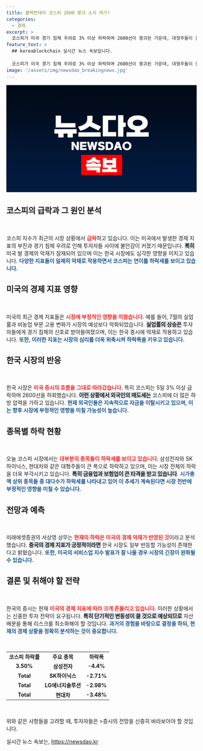 ```yaml
---
title: 블랙먼데이 코스피 2600 붕괴 소식 여기!
categories:
  - 경제
excerpt: >
  코스피가 미국 경기 침체 우려로 3% 이상 하락하며 2600선이 붕괴된 가운데, 대형주들이 줄줄이 하락세를 보이고 있습니다. 투자자들의 불안감이 커진 이 시점, 반등의 실마리를 찾아볼 수 있을까요? 클릭해 궁금증을 확인해보세요!
feature_text: >
  ## koreablockchain 실시간 뉴스 속보입니다.

  코스피가 미국 경기 침체 우려로 3% 이상 하락하며 2600선이 붕괴된 가운데, 대형주들이 줄줄이 하락세를 보이고 있습니다. 투자자들의 불안감이 커진 이 시점, 반등의 실마리를 찾아볼 수 있을까요? 클릭해 궁금증을 확인해보세요!
image: '/assets/img/newsdao_breakingnews.jpg'
---
```


<p><img src="/assets/img/newsdao_breakingnews.jpg" alt="koreablockchain 속보" /></p>

<h2 data-ke-size="size26">코스피의 급락과 그 원인 분석</h2>

<p data-ke-size="size16">&nbsp;</p>

<p>코스피 지수가 최근의 시장 상황에서 <b><span style="color: #ee2323;">급락</span></b>하고 있습니다. 이는 미국에서 발생한 경제 지표의 부진과 경기 침체 우려로 인해 투자자들 사이에 불안감이 커졌기 때문입니다. <b><span style="background-color: #21538527;">특히</span></b> 미국 발 경제의 악재가 잠재되어 있으며 이는 한국 시장에도 심각한 영향을 미치고 있습니다. <b><span style="color: #1a5490;">다양한 지표들이 일제히 악재로 작용하면서 코스피는 연이틀 하락세를 보이고 있습니다.</span></b> </p>

<h2 data-ke-size="size26">미국의 경제 지표 영향</h2>

<p data-ke-size="size16">&nbsp;</p>

<p>미국의 최근 경제 지표들은 <b><span style="color: #ee2323;">시장에 부정적인 영향을 끼쳤습니다</span></b>. 예를 들어, 7월의 실업률과 비농업 부문 고용 변화가 시장의 예상보다 악화되었습니다. <b><span style="background-color: #21538527;">실업률의 상승은</span></b> 투자자들에게 경기 침체의 신호로 받아들여졌으며, 이는 한국 증시에 악재로 작용하고 있습니다. <b><span style="color: #1a5490;">또한, 이러한 지표는 시장의 심리를 더욱 위축시켜 하락폭을 키우고 있습니다.</span></b></p>

<h2 data-ke-size="size26">한국 시장의 반응</h2>

<p data-ke-size="size16">&nbsp;</p>

<p>한국 시장은 <b><span style="color: #ee2323;">미국 증시의 흐름을 그대로 따라갔습니다</span></b>. 특히 코스피는 5일 3% 이상 급락하며 2600선을 하회했습니다. <b><span style="background-color: #21538527;">이런 상황에서 외국인의 매도세는</span></b> 코스피에 더 많은 하방 압력을 가하고 있습니다. <b><span style="color: #1a5490;">현재 외국인들은 지속적으로 자금을 이탈시키고 있으며, 이는 향후 시장에 부정적인 영향을 미칠 가능성이 높습니다.</span></b></p>

<h2 data-ke-size="size26">종목별 하락 현황</h2>

<p data-ke-size="size16">&nbsp;</p>

<p>오늘 코스피 시장에서는 <b><span style="color: #ee2323;">대부분의 종목들이 하락세를 보이고 있습니다</span></b>. 삼성전자와 SK하이닉스, 현대차와 같은 대형주들이 큰 폭으로 하락하고 있으며, 이는 시장 전체의 하락을 더욱 부각시키고 있습니다. <b><span style="background-color: #21538527;">특히 금융업과 보험업이 큰 타격을 받고 있습니다</span></b>. <b><span style="color: #1a5490;">시가총액 상위 종목들 중 대다수가 하락세를 나타내고 있어 이 추세가 계속된다면 시장 전반에 부정적인 영향을 미칠 수 있습니다.</span></b></p>

<h2 data-ke-size="size26">전망과 예측</h2>

<p data-ke-size="size16">&nbsp;</p>

<p>미래에셋증권의 서상영 상무는 <b><span style="color: #ee2323;">현재의 하락은 미국의 경제 악재가 반영된 것</span></b>이라고 분석했습니다. <b><span style="background-color: #21538527;">중국의 경제 지표가 긍정적이라면</span></b> 한국 시장도 일부 반등할 가능성이 존재한다고 밝혔습니다. <b><span style="color: #1a5490;">또한, 미국의 서비스업 지수 발표가 잘 나올 경우 시장의 긴장이 완화될 수 있습니다.</span></b></p>

<h2 data-ke-size="size26">결론 및 취해야 할 전략</h2>

<p data-ke-size="size16">&nbsp;</p>

<p>한국의 증시는 현재 <b><span style="color: #ee2323;">미국의 경제 지표에 따라 크게 흔들리고 있습니다</span></b>. 이러한 상황에서는 신중한 투자 전략이 요구됩니다. <b><span style="background-color: #21538527;">특히 단기적인 변동성이 클 것으로 예상되므로</span></b> 자산 배분을 통해 리스크를 최소화해야 할 것입니다. <b><span style="color: #1a5490;">과거의 경험을 바탕으로 결정을 하되, 현재의 경제 상황을 정확히 분석하는 것이 중요합니다.</span></b></p>

<p data-ke-size="size16">&nbsp;</p>

<table>
    <tr>
        <td style="text-align: center; height: 17px;"><b>코스피 하락률</b></td>
        <td style="text-align: center; height: 17px;"><b>주요 종목</b></td>
        <td style="text-align: center; height: 17px;"><b>하락폭</b></td>
    </tr>
    <tr>
        <td style="text-align: center; height: 17px;"><b>3.50%</b></td>
        <td style="text-align: center; height: 17px;"><b>삼성전자</b></td>
        <td style="text-align: center; height: 17px;"><b>-4.4%</b></td>
    </tr>
    <tr>
        <td style="text-align: center; height: 17px;"><b>Total</b></td>
        <td style="text-align: center; height: 17px;"><b>SK하이닉스</b></td>
        <td style="text-align: center; height: 17px;"><b>-2.71%</b></td>
    </tr>
    <tr>
        <td style="text-align: center; height: 17px;"><b>Total</b></td>
        <td style="text-align: center; height: 17px;"><b>LG에너지솔루션</b></td>
        <td style="text-align: center; height: 17px;"><b>-2.98%</b></td>
    </tr>
    <tr>
        <td style="text-align: center; height: 17px;"><b>Total</b></td>
        <td style="text-align: center; height: 17px;"><b>현대차</b></td>
        <td style="text-align: center; height: 17px;"><b>-3.48%</b></td>
    </tr>
</table>

<p data-ke-size="size16">&nbsp;</p>

<p>위와 같은 사항들을 고려할 때, 투자자들은 &gt;증시의 전망을 신중히 바라보아야 할 것입니다.</p>
실시간 뉴스 속보는, <a href="https://newsdao.kr" rel="dofollow">https://newsdao.kr</a>


